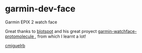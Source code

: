 # garmin-dev-face
Garmin EPIX 2 watch face


Great thanks to [blotspot](https://github.com/blotspot) and his great proyect [garmin-watchface-protomolecule
](https://github.com/blotspot/garmin-watchface-protomolecule), from which I learnt a lot!


[cmiguelrb](https://cmiguelrb.github.io/)
